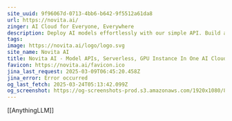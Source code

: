 ```yaml
---
site_uuid: 9f96067d-0713-4bb6-b642-9f5512a61da8
url: https://novita.ai/
zinger: AI Cloud for Everyone, Everywhere
description: Deploy AI models effortlessly with our simple API. Build and scale on the most affordable, reliable GPU cloud.
tags: 
image: https://novita.ai/logo/logo.svg
site_name: Novita AI
title: Novita AI - Model APIs, Serverless, GPU Instance In One AI Cloud
favicon: https://novita.ai/favicon.ico
jina_last_request: 2025-03-09T06:45:20.458Z
jina_error: Error occurred
og_last_fetch: 2025-03-24T05:13:42.099Z
og_screenshot: https://og-screenshots-prod.s3.amazonaws.com/1920x1080/80/false/103d0fbce07303af3a64726b3cee4c831f03e61f1ce67fa2cce1f7647cea4c25.jpeg
---
```

[[AnythingLLM]]
